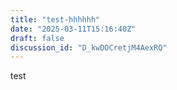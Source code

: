 ```yaml
---  
title: "test-hhhhhh"  
date: "2025-03-11T15:16:40Z"  
draft: false  
discussion_id: "D_kwDOCretjM4AexRQ"  
---  
```


test